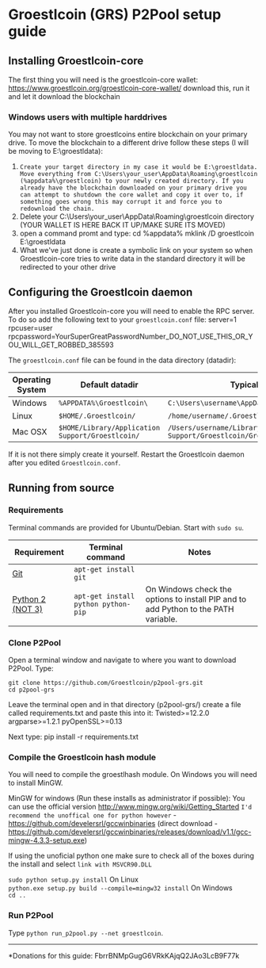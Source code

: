 # Groestlcoin (GRS) P2Pool setup guide

## Installing Groestlcoin-core
The first thing you will need is the groestlcoin-core wallet: https://www.groestlcoin.org/groestlcoin-core-wallet/ download this, run it and let it download the blockchain

### Windows users with multiple harddrives
You may not want to store groestlcoins entire blockchain on your primary drive. To move the blockchain to a different drive follow these steps (I will be moving to E:\groestldata):

1. `Create your target directory in my case it would be E:\groestldata. Move everything from C:\Users\your_user\AppData\Roaming\groestlcoin (%appdata%\groestlcoin) to your newly created directory. If you already have the blockchain downloaded on your primary drive you can attempt to shutdown the core wallet and copy it over to, if something goes wrong this may corrupt it and force you to redownload the chain.`
2. Delete your C:\Users\your_user\AppData\Roaming\groestlcoin directory (YOUR WALLET IS HERE BACK IT UP/MAKE SURE ITS MOVED)
3. open a command promt and type:
    cd %appdata%
    mklink /D groestlcoin E:\groestldata
4. What we've just done is create a symbolic link on your system so when Groestlcoin-core tries to write data in the standard directory it will be redirected to your other drive

## Configuring the Groestlcoin daemon

After you installed Groestlcoin-core you will need to enable the RPC server. To do so add the following text to your `groestlcoin.conf` file:
    server=1
    rpcuser=user
    rpcpassword=YourSuperGreatPasswordNumber_DO_NOT_USE_THIS_OR_YOU_WILL_GET_ROBBED_385593

The `groestlcoin.conf` file can be found in the data directory (datadir):

Operating System | Default datadir | Typical path to configuration file
--- | --- | ---
Windows | `%APPDATA%\Groestlcoin\` | `C:\Users\username\AppData\Roaming\Groestlcoin\Groestlcoin.conf`
Linux | `$HOME/.Groestlcoin/` | `/home/username/.Groestlcoin/Groestlcoin.conf`
Mac OSX | `$HOME/Library/Application Support/Groestlcoin/` | `/Users/username/Library/Application Support/Groestlcoin/Groestlcoin.conf`

If it is not there simply create it yourself. Restart the Groestlcoin daemon after you edited `Groestlcoin.conf`.

## Running from source

### Requirements

Terminal commands are provided for Ubuntu/Debian. Start with `sudo su`.

Requirement | Terminal command | Notes
--- | --- | ---
[Git](https://git-scm.com/downloads) | `apt-get install git` |
[Python 2 (NOT 3)](https://www.python.org/downloads/) | `apt-get install python python-pip` | On Windows check the options to install PIP and to add Python to the PATH variable.

### Clone P2Pool

Open a terminal window and navigate to where you want to download P2Pool. Type:

    git clone https://github.com/Groestlcoin/p2pool-grs.git
	cd p2pool-grs
	
Leave the terminal open and in that directory (p2pool-grs/) create a file called requirements.txt and paste this into it:
	Twisted>=12.2.0
	argparse>=1.2.1
	pyOpenSSL>=0.13

Next type:
    pip install -r requirements.txt

### Compile the Groestlcoin hash module

You will need to compile the groestlhash module. On Windows you will need to install MinGW.

MinGW for windows (Run these installs as administrator if possible):
You can use the official version http://www.mingw.org/wiki/Getting_Started
`I'd recommend the unoffical one for python however` - https://github.com/develersrl/gccwinbinaries (direct download - https://github.com/develersrl/gccwinbinaries/releases/download/v1.1/gcc-mingw-4.3.3-setup.exe)

If using the unoficial python one make sure to check all of the boxes during the install and select `link with MSVCR90.DLL`


`sudo python setup.py install` On Linux  
`python.exe setup.py build --compile=mingw32 install` On Windows  
`cd ..`

### Run P2Pool

Type `python run_p2pool.py --net groestlcoin`.

---

*Donations for this guide: FbrrBNMpGugG6VRkKAjqQ2JAo3LcB9F77k